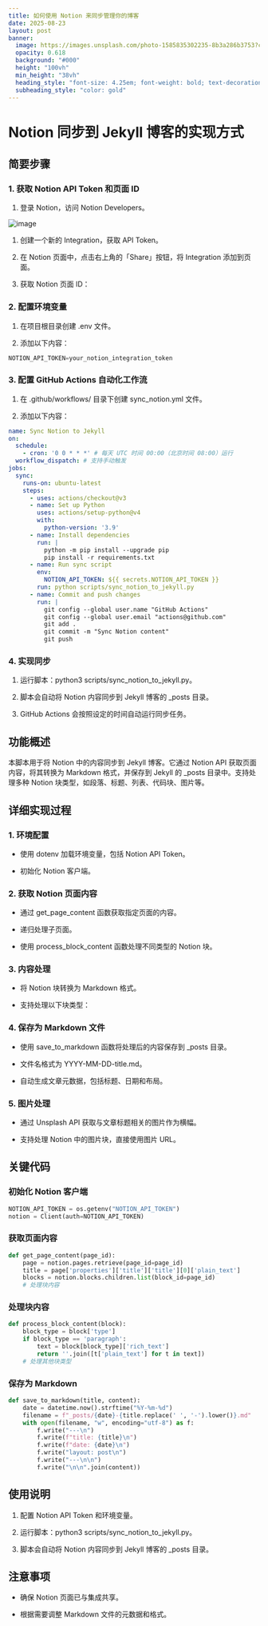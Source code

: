 ```yaml
---
title: 如何使用 Notion 来同步管理你的博客
date: 2025-08-23
layout: post
banner:
  image: https://images.unsplash.com/photo-1585835302235-8b3a286b3753?crop=entropy&cs=tinysrgb&fit=max&fm=jpg&ixid=M3w2OTIwMzJ8MHwxfHJhbmRvbXx8fHx8fHx8fDE3NTU5MjMxMDB8&ixlib=rb-4.1.0&q=80&w=1080
  opacity: 0.618
  background: "#000"
  height: "100vh"
  min_height: "38vh"
  heading_style: "font-size: 4.25em; font-weight: bold; text-decoration: underline"
  subheading_style: "color: gold"
---
```


# Notion 同步到 Jekyll 博客的实现方式

## 简要步骤

### 1. 获取 Notion API Token 和页面 ID

1. 登录 Notion，访问 Notion Developers。

![image](https://prod-files-secure.s3.us-west-2.amazonaws.com/a7a0cc5a-89b9-4cda-8686-1fba0ca52f40/d19c1afe-dea5-4312-9333-786b0ba83054/image.png?X-Amz-Algorithm=AWS4-HMAC-SHA256&X-Amz-Content-Sha256=UNSIGNED-PAYLOAD&X-Amz-Credential=ASIAZI2LB4662FEZLA5L%2F20250823%2Fus-west-2%2Fs3%2Faws4_request&X-Amz-Date=20250823T042500Z&X-Amz-Expires=3600&X-Amz-Security-Token=IQoJb3JpZ2luX2VjEM3%2F%2F%2F%2F%2F%2F%2F%2F%2F%2FwEaCXVzLXdlc3QtMiJIMEYCIQDfZmcQHLpSYM0%2FXSxwODyxbBeT5b8JVQJjl%2BtQouxdegIhAOShkdaipjy59uQ3USsQUHkqVqUgT6QSPmZd1ox3qwjqKv8DCCUQABoMNjM3NDIzMTgzODA1IgxPbjGFBeali54kmzcq3AM9W%2B%2Bo%2B3%2FTupcCnSkD56xxljEY82GF2JoMmtSSuOk99igHS3UQDchYyDYRr3gOPdagi3xwpFIvRoAv2Q9jQpLs%2FsLFgc43yvUTcBN3xNKfn2dXhyWTzOVy3fcAFF3lAm4NAWhcWc4VNU2awQ9PrfeM7rmodFpGkUYqh6cF8cEfzVFvmzV6fZomoX5unnTbpCR31Iag12hULAf%2BFkdV0eRHhIkI8PR7U1VbKgXF44xhUP1BcAXMcYep3aMJHp58vZYMS4f%2FwRV0UrD77K%2BmozGz%2BBfLNcvFFOK3pTpPn%2FlN%2BVOXxsrXRM3%2B6%2F%2BLGdglcHWsDrumGeJsiYL2hzsNzpZARLubIXVwyanPwTQiR2d9WUcdSncCoRsRkrETrQ9PpsoXt6Rjolp4w1tO5foI8i1F9dgWGUstIP5rfeBULEltqsID2%2FaivyU%2BcP%2Byk%2FIiVtjJnTYbXjQrxI4wKXo86lrDslerOn0wRbalcaxn%2FwuvY3YUaLGblGNF7sk%2FzHEVJ6ds8uG8%2FZgjZ%2FXEkd4fGu4GvvKbVSzSvWcSR3xKSRkE%2FJ3RDBcJzOwdpPYWSjdS%2B1uQHkCchEbiOqNCr6tMYaZ7LMHknCF206xytw3OIWC29LYeQ5opDHPKwMt0izD2gaXFBjqkAbt%2FV1LxAR27uUSpeTVSYALDIYp5R1uv%2Bil2ksqw1uRU7L7GzYJIRNNfyCXeeB7%2B2GqxSJlQcoDmDS9dz6XvN4DACYQE0yVo7mfClrTDkrtoaKdyf068H4dFP9u3SE9CMZOg5RKfe%2BKN3HyfF53MnLBjcNkLLD8mrlksASocuBisRKu1Vl1AHmTgAFJyOn5ukFg8%2BZRpL9Wl%2FYDiMVH0Pljf31li&X-Amz-Signature=7e78ad7f27104b4ccec8cf044a4202966876ceb68fec6f030b378c2e35edd545&X-Amz-SignedHeaders=host&x-amz-checksum-mode=ENABLED&x-id=GetObject)

1. 创建一个新的 Integration，获取 API Token。

1. 在 Notion 页面中，点击右上角的「Share」按钮，将 Integration 添加到页面。

1. 获取 Notion 页面 ID：


### 2. 配置环境变量

1. 在项目根目录创建 .env 文件。

1. 添加以下内容：

```javascript
NOTION_API_TOKEN=your_notion_integration_token
```

### 3. 配置 GitHub Actions 自动化工作流

1. 在 .github/workflows/ 目录下创建 sync_notion.yml 文件。

1. 添加以下内容：

```yaml
name: Sync Notion to Jekyll
on:
  schedule:
    - cron: '0 0 * * *' # 每天 UTC 时间 00:00（北京时间 08:00）运行
  workflow_dispatch: # 支持手动触发
jobs:
  sync:
    runs-on: ubuntu-latest
    steps:
      - uses: actions/checkout@v3
      - name: Set up Python
        uses: actions/setup-python@v4
        with:
          python-version: '3.9'
      - name: Install dependencies
        run: |
          python -m pip install --upgrade pip
          pip install -r requirements.txt
      - name: Run sync script
        env:
          NOTION_API_TOKEN: ${{ secrets.NOTION_API_TOKEN }}
        run: python scripts/sync_notion_to_jekyll.py
      - name: Commit and push changes
        run: |
          git config --global user.name "GitHub Actions"
          git config --global user.email "actions@github.com"
          git add .
          git commit -m "Sync Notion content"
          git push
```

### 4. 实现同步

1. 运行脚本：python3 scripts/sync_notion_to_jekyll.py。

1. 脚本会自动将 Notion 内容同步到 Jekyll 博客的 _posts 目录。

1. GitHub Actions 会按照设定的时间自动运行同步任务。

## 功能概述

本脚本用于将 Notion 中的内容同步到 Jekyll 博客。它通过 Notion API 获取页面内容，将其转换为 Markdown 格式，并保存到 Jekyll 的 _posts 目录中。支持处理多种 Notion 块类型，如段落、标题、列表、代码块、图片等。

## 详细实现过程

### 1. 环境配置

- 使用 dotenv 加载环境变量，包括 Notion API Token。

- 初始化 Notion 客户端。

### 2. 获取 Notion 页面内容

- 通过 get_page_content 函数获取指定页面的内容。

- 递归处理子页面。

- 使用 process_block_content 函数处理不同类型的 Notion 块。

### 3. 内容处理

- 将 Notion 块转换为 Markdown 格式。

- 支持处理以下块类型：


### 4. 保存为 Markdown 文件

- 使用 save_to_markdown 函数将处理后的内容保存到 _posts 目录。

- 文件名格式为 YYYY-MM-DD-title.md。

- 自动生成文章元数据，包括标题、日期和布局。

### 5. 图片处理

- 通过 Unsplash API 获取与文章标题相关的图片作为横幅。

- 支持处理 Notion 中的图片块，直接使用图片 URL。

## 关键代码

### 初始化 Notion 客户端

```python
NOTION_API_TOKEN = os.getenv("NOTION_API_TOKEN")
notion = Client(auth=NOTION_API_TOKEN)
```

### 获取页面内容

```python
def get_page_content(page_id):
    page = notion.pages.retrieve(page_id=page_id)
    title = page['properties']['title']['title'][0]['plain_text']
    blocks = notion.blocks.children.list(block_id=page_id)
    # 处理块内容
```

### 处理块内容

```python
def process_block_content(block):
    block_type = block['type']
    if block_type == 'paragraph':
        text = block[block_type]['rich_text']
        return ''.join([t['plain_text'] for t in text])
    # 处理其他块类型
```

### 保存为 Markdown

```python
def save_to_markdown(title, content):
    date = datetime.now().strftime("%Y-%m-%d")
    filename = f"_posts/{date}-{title.replace(' ', '-').lower()}.md"
    with open(filename, "w", encoding="utf-8") as f:
        f.write("---\n")
        f.write(f"title: {title}\n")
        f.write(f"date: {date}\n")
        f.write("layout: post\n")
        f.write("---\n\n")
        f.write("\n\n".join(content))
```

## 使用说明

1. 配置 Notion API Token 和环境变量。

1. 运行脚本：python3 scripts/sync_notion_to_jekyll.py。

1. 脚本会自动将 Notion 内容同步到 Jekyll 博客的 _posts 目录。

## 注意事项

- 确保 Notion 页面已与集成共享。

- 根据需要调整 Markdown 文件的元数据和格式。